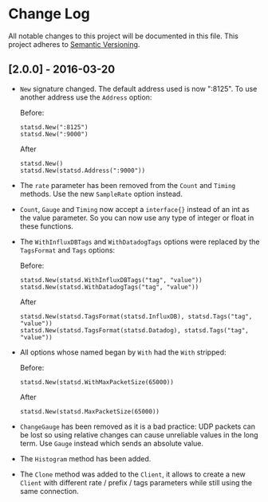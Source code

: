 # Change Log
All notable changes to this project will be documented in this file.
This project adheres to [Semantic Versioning](http://semver.org/).

## [2.0.0] - 2016-03-20

- `New` signature changed. The default address used is now ":8125". To use
  another address use the `Address` option:

  Before:
  ```
  statsd.New(":8125")
  statsd.New(":9000")
  ```

  After
  ```
  statsd.New()
  statsd.New(statsd.Address(":9000"))
  ```

- The `rate` parameter has been removed from the `Count` and `Timing` methods.
  Use the new `SampleRate` option instead.

- `Count`, `Gauge` and `Timing` now accept a `interface{}` instead of an int as
  the value parameter. So you can now use any type of integer or float in these
  functions.

- The `WithInfluxDBTags` and `WithDatadogTags` options were replaced by the
  `TagsFormat` and `Tags` options:

  Before:
  ```
  statsd.New(statsd.WithInfluxDBTags("tag", "value"))
  statsd.New(statsd.WithDatadogTags("tag", "value"))
  ```

  After
  ```
  statsd.New(statsd.TagsFormat(statsd.InfluxDB), statsd.Tags("tag", "value"))
  statsd.New(statsd.TagsFormat(statsd.Datadog), statsd.Tags("tag", "value"))
  ```

- All options whose named began by `With` had the `With` stripped:

  Before:
  ```
  statsd.New(statsd.WithMaxPacketSize(65000))
  ```

  After
  ```
  statsd.New(statsd.MaxPacketSize(65000))
  ```

- `ChangeGauge` has been removed as it is a bad practice: UDP packets can be
  lost so using relative changes can cause unreliable values in the long term.
  Use `Gauge` instead which sends an absolute value.

- The `Histogram` method has been added.

- The `Clone` method was added to the `Client`, it allows to create a new
  `Client` with different rate / prefix / tags parameters while still using the
  same connection.
